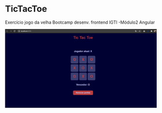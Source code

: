 # TicTacToe
Exercício jogo da velha Bootcamp desenv. frontend IGTI -Módulo2 Angular
 
<img src="https://github.com/DaianeM/assets/blob/main/tictactoe.png" width="500">
